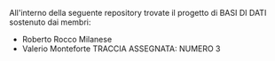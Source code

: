 All'interno della seguente repository trovate il progetto di BASI DI DATI sostenuto dai membri:
- Roberto Rocco Milanese
- Valerio Monteforte
TRACCIA ASSEGNATA: NUMERO 3
